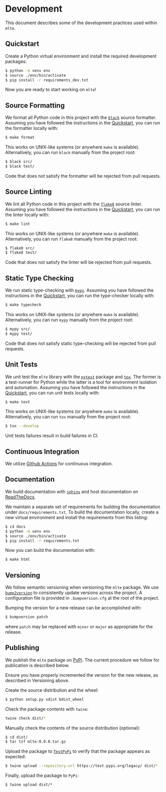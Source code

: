 # Development

This document describes some of the development practices used within `mlte`.

## Quickstart

Create a Python virtual environment and install the required development packages:

```bash
$ python -m venv env
$ source ./env/bin/activate
$ pip install -r requirements_dev.txt
```

Now you are ready to start working on `mlte`!

## Source Formatting

We format all Python code in this project with the [`black`](https://github.com/psf/black) source formatter. Assuming you have followed the instructions in the [Quickstart](#quickstart), you can run the formatter locally with:

```bash
$ make format
```

This works on UNIX-like systems (or anywhere `make` is available). Alternatively, you can run `black` manually from the project root:

```bash
$ black src/
$ black test/
```

Code that does not satisfy the formatter will be rejected from pull requests.

## Source Linting

We lint all Python code in this project with the [`flake8`](https://flake8.pycqa.org/en/latest/) source linter. Assuming you have followed the instructions in the [Quickstart](#quickstart), you can run the linter locally with:

```bash
$ make lint
```

This works on UNIX-like systems (or anywhere `make` is available). Alternatively, you can run `flake8` manually from the project root:

```bash
$ flake8 src/
$ flake8 test/
```

Code that does not satisfy the linter will be rejected from pull requests.

## Static Type Checking

We run static type-checking with [`mypy`](http://mypy-lang.org/). Assuming you have followed the instructions in the [Quickstart](#quickstart), you can run the type-checker locally with:

```bash
$ make typecheck
```

This works on UNIX-like systems (or anywhere `make` is available). Alternatively, you can run `mypy` manually from the project root:

```bash
$ mypy src/
$ mypy test/
```

Code that does not satisfy static type-checking will be rejected from pull requests.

## Unit Tests

We unit test the `mlte` library with the [`pytest`](https://docs.pytest.org/en/7.0.x/contents.html) package and [`tox`](https://tox.wiki/en/latest/). The former is a test-runner for Python while the latter is a tool for environment isolation and automation. Assuming you have followed the instructions in the [Quickstart](#quickstart), you can run unit tests locally with:

```bash
$ make test
```

This works on UNIX-like systems (or anywhere `make` is available). Alternatively, you can run `tox` manually from the project root:

```bash
$ tox --develop
```

Unit tests failures result in build failures in CI.

## Continuous Integration

We utilize [Github Actions](https://docs.github.com/en/actions) for continuous integration.

## Documentation

We build documentation with [`sphinx`](https://www.sphinx-doc.org/en/master/) and host documentation on [ReadTheDocs](https://readthedocs.org/).

We maintain a separate set of requirements for building the documentation under `docs/requirements.txt`. To build the documentation locally, create a new virtual environment and install the requirements from this listing:

```bash
$ cd docs
$ python -m venv env
$ source ./env/bin/activate
$ pip install -r requirements.txt
```

Now you can build the documentation with:

```bash
$ make html
```

## Versioning

We follow semantic versioning when versioning the `mlte` package. We use [`bump2version`](https://github.com/c4urself/bump2version) to consistently update versions across the project. A configuration file is provided in `.bumpversion.cfg` at the root of the project.

Bumping the version for a new release can be accomplished with:

```bash
$ bumpversion patch
```

where `patch` may be replaced with `minor` or `major` as appropriate for the release.

## Publishing

We publish the `mlte` package on [PyPi](https://pypi.org/). The current procedure we follow for publication is described below.

Ensure you have properly incremented the version for the new release, as described in Versioning above.

Create the source distribution and the wheel:

```bash
$ python setup.py sdist bdist_wheel
```

Check the package contents with `twine`:

```bash
twine check dist/*
```

Manually check the contents of the source distribution (optional):

```bash
$ cd dist/
$ tar tzf mlte-0.0.0.tar.gz
```

Upload the package to [`TestPyPi`](https://test.pypi.org/) to verify that the package appears as expected:

```bash
$ twine upload --repository-url https://test.pypi.org/legacy/ dist/*
```

Finally, upload the package to `PyPi`:

```
$ twine upload dist/*
```
